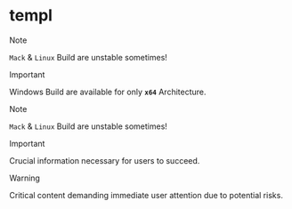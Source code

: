 # templ
> [!NOTE]
> `Mack` & `Linux` Build are unstable sometimes!


> [!IMPORTANT]  
> Windows Build are available for only **`x64`** Architecture.

> [!NOTE]  
> `Mack` & `Linux` Build are unstable sometimes!

> [!IMPORTANT]  
> Crucial information necessary for users to succeed.

> [!WARNING]  
> Critical content demanding immediate user attention due to potential risks.
